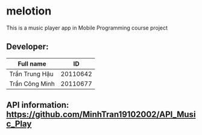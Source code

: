 # melotion
This is a music player app in Mobile Programming course project
## Developer:
| Full name | ID       |
|-------|----------|
| Trần Trung Hậu | 20110642 |
| Trần Công Minh | 20110677 |

## API information: https://github.com/MinhTran19102002/API_Music_Play 
